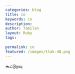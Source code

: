 ```yaml
---
categories: blog
title: co
keywords: co
description: 
author: Tamilan
layout: Ruby
tags: 
 
permalink: co
featured: /images/ttak-48.png
---
```

  
கூட்டுறவு  
